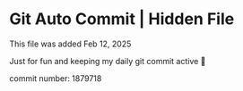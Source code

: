 # Git Auto Commit | Hidden File

This file was added Feb 12, 2025

Just for fun and keeping my daily git commit active 🤪

commit number: 1879718
